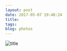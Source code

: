 ```yaml
---
layout: post
date: 2017-05-07 19:48:24
title: 
tags:
blog: photos
---
```


![title](/assets/photoblog/g-entrance.jpg)
